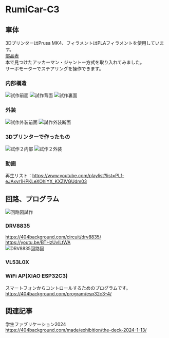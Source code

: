 # RumiCar-C3

## 車体

3DプリンターはPrusa MK4、フィラメントはPLAフィラメントを使用しています。  
[部品表](./部品表.xlsx)  
本で見つけたアッカーマン・ジャントー方式を取り入れてみました。  
サーボモーターでステアリングを操作できます。  

### 内部構造

![試作前面](./Fusion360/試作前面.jpg)
![試作背面](./Fusion360/試作背面.jpg)
![試作裏面](./Fusion360/試作裏面.jpg)

### 外装  

![試作外装前面](./Fusion360/試作外装前面.jpg)
![試作外装断面](./Fusion360/試作外装断面.jpg)

### 3Dプリンターで作ったもの  

![試作２内部](./image/試作２内部.jpg)
![試作２外装](./image/試作２外装.jpg)

### 動画

再生リスト：<https://www.youtube.com/playlist?list=PLf-eJAxvr1HPKLeXOhiYX_KXZIVGUdm03>  

## 回路、プログラム

![回路図試作](./Quadcept/RumiCar回路図.png)

### DRV8835

<https://404background.com/circuit/drv8835/>  
<https://youtu.be/BTHzUvILtWA>  
![DRV8835回路図](./Quadcept/DRV8835回路図.jpg)  

### VL53L0X

### WiFi AP(XIAO ESP32C3)

スマートフォンからコントロールするためのプログラムです。  
<https://404background.com/program/esp32c3-4/>

## 関連記事

学生ファブリケーション2024  
<https://404background.com/made/exhibition/the-deck-2024-1-13/>
